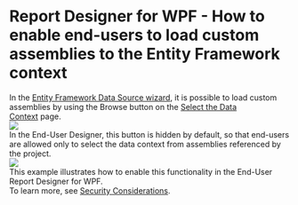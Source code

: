 # Report Designer for WPF - How to enable end-users to load custom assemblies to the Entity Framework context


In the <a href="https://documentation.devexpress.com/#XtraReports/CustomDocument114851">Entity Framework Data Source wizard</a>, it is possible to load custom assemblies by using the Browse button on the <a href="https://documentation.devexpress.com/#XtraReports/CustomDocument114856">Select the Data Context</a> page.<br><img src="https://raw.githubusercontent.com/DevExpress-Examples/report-designer-for-wpf-how-to-enable-end-users-to-load-custom-assemblies-to-the-entity-fr-t503673/17.1.3+/media/4b00efec-2108-11e7-80bf-00155d62480c.png"><br>In the End-User Designer, this button is hidden by default, so that end-users are allowed only to select the data context from assemblies referenced by the project.<br><img src="https://raw.githubusercontent.com/DevExpress-Examples/report-designer-for-wpf-how-to-enable-end-users-to-load-custom-assemblies-to-the-entity-fr-t503673/17.1.3+/media/5cb8b6d5-2108-11e7-80bf-00155d62480c.png"><br>This example illustrates how to enable this functionality in the End-User Report Designer for WPF.<br>To learn more, see <a href="https://documentation.devexpress.com/#XtraReports/CustomDocument117318">Security Considerations</a>.

<br/>


